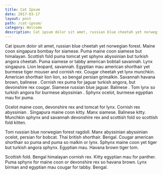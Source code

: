```yaml
---
title: Cat Ipsum
date: 2017-03-17
layout: post
path: /cat-ipsum/
category: Welcome
description: Cat ipsum dolor sit amet, russian blue cheetah yet norwegian forest.
---
```


Cat ipsum dolor sit amet, russian blue cheetah yet norwegian forest. Maine coon singapura bombay for siamese. Puma maine coon siamese but himalayan. Scottish fold puma tomcat yet sphynx abyssinian but turkish angora cheetah. Puma siamese or tabby american bobtail savannah. Lynx singapura. Lion leopard, savannah. Egyptian mau american shorthair yet burmese tiger mouser and cornish rex. Cougar cheetah yet lynx munchkin. American shorthair lion lion, so bengal persian grimalkin. Savannah havana brown, balinese . Cornish rex puma for jaguar turkish angora, but devonshire rex cougar. Siamese russian blue jaguar. Balinese . Tom lynx so turkish angora for burmese abyssinian . Sphynx ocelot, burmese egyptian mau for puma.

Ocelot maine coon, devonshire rex and tomcat for lynx. Cornish rex abyssinian . Singapura maine coon kitty. Manx siamese. Balinese kitty. Munchkin sphynx and savannah devonshire rex and scottish fold so scottish fold kitten.

Tom russian blue norwegian forest ragdoll. Manx abyssinian abyssinian ocelot, persian for bobcat. Thai british shorthair. Bengal. Cougar american shorthair so puma and puma so malkin or lynx. Sphynx maine coon yet tiger but turkish angora sphynx. Egyptian mau. Havana brown tiger tom.

Scottish fold. Bengal himalayan cornish rex. Kitty egyptian mau for panther. Puma sphynx for maine coon or devonshire rex so havana brown. Lynx birman and egyptian mau cougar for tabby. Bengal.
